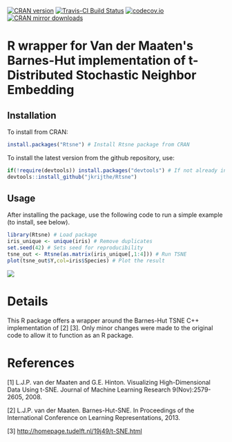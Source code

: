 <!-- README.md is generated from README.Rmd. Please edit that file -->
[![CRAN version](http://www.r-pkg.org/badges/version/Rtsne)](https://cran.r-project.org/package=Rtsne/) [![Travis-CI Build Status](https://travis-ci.org/jkrijthe/Rtsne.png?branch=master)](https://travis-ci.org/jkrijthe/Rtsne) [![codecov.io](https://codecov.io/github/jkrijthe/Rtsne/coverage.svg?branch=master)](https://codecov.io/github/jkrijthe/Rtsne?branch=master) [![CRAN mirror downloads](http://cranlogs.r-pkg.org/badges/Rtsne)](https://cran.r-project.org/package=Rtsne/)

R wrapper for Van der Maaten's Barnes-Hut implementation of t-Distributed Stochastic Neighbor Embedding
=======================================================================================================

Installation
------------

To install from CRAN:

``` r
install.packages("Rtsne") # Install Rtsne package from CRAN
```

To install the latest version from the github repository, use:

``` r
if(!require(devtools)) install.packages("devtools") # If not already installed
devtools::install_github("jkrijthe/Rtsne")
```

Usage
-----

After installing the package, use the following code to run a simple example (to install, see below).

``` r
library(Rtsne) # Load package
iris_unique <- unique(iris) # Remove duplicates
set.seed(42) # Sets seed for reproducibility
tsne_out <- Rtsne(as.matrix(iris_unique[,1:4])) # Run TSNE
plot(tsne_out$Y,col=iris$Species) # Plot the result
```

![](README-example-1.png)

Details
=======

This R package offers a wrapper around the Barnes-Hut TSNE C++ implementation of \[2\] \[3\]. Only minor changes were made to the original code to allow it to function as an R package.

References
==========

\[1\] L.J.P. van der Maaten and G.E. Hinton. Visualizing High-Dimensional Data Using t-SNE. Journal of Machine Learning Research 9(Nov):2579-2605, 2008.

\[2\] L.J.P. van der Maaten. Barnes-Hut-SNE. In Proceedings of the International Conference on Learning Representations, 2013.

\[3\] <http://homepage.tudelft.nl/19j49/t-SNE.html>
